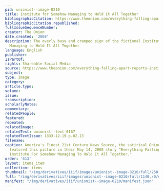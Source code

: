 ```yaml
---
pid: unionist--image-0210
title: Institute for Somehow Managing to Hold It All Together
bibliographicCitation: https://www.theonion.com/everything-falling-apart-reports-institute-for-somehow-1819569822
bibliographicCitation.republished: 
fullIssueSequenceNumber: 
creator: The Onion
date.created: '2008'
description: The overly busy and cramped sign of the fictional Institute for Somehow
  Managing to Hold It All Together
language: English
publisher: 
IsPartOf: 
rights: Shareable Social Media
source: https://www.theonion.com/everything-falling-apart-reports-institute-for-somehow-1819569822
subject: 
type: image
category: 
article.type: 
volume: 
issue: 
transcription: 
scholarlyNotes: 
commentary: 
relatedPeople: 
featured: 
repeated: 
relatedImage: 
relatedText: unionist--text-0167
relatedTextIssue: 1833-12-19 p.02.13
filename: 
caption: America's Finest 21st Century News Source, the satirical Onion News Network,
  featured this picture in their May 14, 2008 story "Everything Falling Apart, Reports
  Institute For Somehow Managing To Hold It All Together."
order: '613'
layout: items_item
collection: items
thumbnail: "/img/derivatives/iiif/images/unionist--image-0210/full/250,/0/default.jpg"
full: "/img/derivatives/iiif/images/unionist--image-0210/full/1140,/0/default.jpg"
manifest: "/img/derivatives/iiif/unionist--image-0210/manifest.json"
---
```

